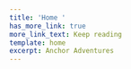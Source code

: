 ```yaml
---
title: 'Home '
has_more_link: true
more_link_text: Keep reading
template: home
excerpt: Anchor Adventures
---
```

